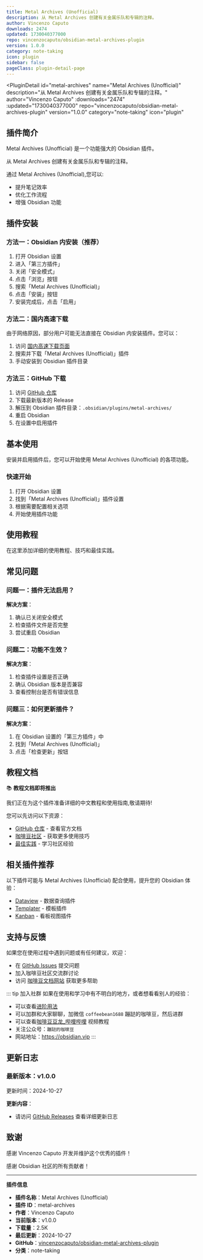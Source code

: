 ```yaml
---
title: Metal Archives (Unofficial)
description: 从 Metal Archives 创建有关金属乐队和专辑的注释。
author: Vincenzo Caputo
downloads: 2474
updated: 1730040377000
repo: vincenzocaputo/obsidian-metal-archives-plugin
version: 1.0.0
category: note-taking
icon: plugin
sidebar: false
pageClass: plugin-detail-page
---
```


<PluginDetail
  id="metal-archives"
  name="Metal Archives (Unofficial)"
  description="从 Metal Archives 创建有关金属乐队和专辑的注释。"
  author="Vincenzo Caputo"
  :downloads="2474"
  :updated="1730040377000"
  repo="vincenzocaputo/obsidian-metal-archives-plugin"
  version="1.0.0"
  category="note-taking"
  icon="plugin"
>

<!-- AUTO_GENERATED_START -->
## 插件简介

Metal Archives (Unofficial) 是一个功能强大的 Obsidian 插件。

从 Metal Archives 创建有关金属乐队和专辑的注释。

通过 Metal Archives (Unofficial),您可以:

- 提升笔记效率
- 优化工作流程
- 增强 Obsidian 功能

<!-- AUTO_GENERATED_END -->

<!-- AUTO_GENERATED_START -->
## 插件安装

### 方法一：Obsidian 内安装（推荐）

1. 打开 Obsidian 设置
2. 进入「第三方插件」
3. 关闭「安全模式」
4. 点击「浏览」按钮
5. 搜索「Metal Archives (Unofficial)」
6. 点击「安装」按钮
7. 安装完成后，点击「启用」

### 方法二：国内高速下载

由于网络原因，部分用户可能无法直接在 Obsidian 内安装插件。您可以：

1. 访问 [国内高速下载页面](/zh/documentation/obsidian-plugins-download.html)
2. 搜索并下载「Metal Archives (Unofficial)」插件
3. 手动安装到 Obsidian 插件目录

### 方法三：GitHub 下载

1. 访问 [GitHub 仓库](https://github.com/vincenzocaputo/obsidian-metal-archives-plugin)
2. 下载最新版本的 Release
3. 解压到 Obsidian 插件目录：`.obsidian/plugins/metal-archives/`
4. 重启 Obsidian
5. 在设置中启用插件

## 基本使用

安装并启用插件后，您可以开始使用 Metal Archives (Unofficial) 的各项功能。

### 快速开始

1. 打开 Obsidian 设置
2. 找到「Metal Archives (Unofficial)」插件设置
3. 根据需要配置相关选项
4. 开始使用插件功能

<!-- AUTO_GENERATED_END -->

<!-- CUSTOM_CONTENT_START:tutorial -->
## 使用教程

在这里添加详细的使用教程、技巧和最佳实践。

<!-- CUSTOM_CONTENT_END:tutorial -->

<!-- SHARED_CONTENT_START -->
## 常见问题

### 问题一：插件无法启用？

**解决方案**：
1. 确认已关闭安全模式
2. 检查插件文件是否完整
3. 尝试重启 Obsidian

### 问题二：功能不生效？

**解决方案**：
1. 检查插件设置是否正确
2. 确认 Obsidian 版本是否兼容
3. 查看控制台是否有错误信息

### 问题三：如何更新插件？

**解决方案**：
1. 在 Obsidian 设置的「第三方插件」中
2. 找到「Metal Archives (Unofficial)」
3. 点击「检查更新」按钮

## 教程文档

📚 **教程文档即将推出**

我们正在为这个插件准备详细的中文教程和使用指南,敬请期待!

您可以先访问以下资源：
- [GitHub 仓库](https://github.com/vincenzocaputo/obsidian-metal-archives-plugin) - 查看官方文档
- [咖啡豆社区](/zh/bases/) - 获取更多使用技巧
- [最佳实践](/zh/best-practices/) - 学习社区经验

## 相关插件推荐

以下插件可能与 Metal Archives (Unofficial) 配合使用，提升您的 Obsidian 体验：

- [Dataview](/zh/plugins/dataview.html) - 数据查询插件
- [Templater](/zh/plugins/templater-obsidian.html) - 模板插件
- [Kanban](/zh/plugins/obsidian-kanban.html) - 看板视图插件

## 支持与反馈

如果您在使用过程中遇到问题或有任何建议，欢迎：

- 在 [GitHub Issues](https://github.com/vincenzocaputo/obsidian-metal-archives-plugin/issues) 提交问题
- 加入咖啡豆社区交流群讨论
- 访问 [咖啡豆文档网站](https://obsidian.vip) 获取更多帮助

::: tip 加入社群
如果在使用和学习中有不明白的地方，或者想看看别人的经验：
- 可以查看[进阶用法](/zh/advanced)
- 可以加群和大家聊聊，加微信 `coffeebean1688` 蹦跶的咖啡豆，然后进群
- 可以查看[咖啡豆豆龙_哔哩哔哩](https://space.bilibili.com/618777356) 视频教程
- 关注公众号：`蹦跶的咖啡豆`
- 网站地址：https://obsidian.vip
:::
<!-- SHARED_CONTENT_END -->

<!-- AUTO_GENERATED_START -->
## 更新日志

### 最新版本：v1.0.0

更新时间：2024-10-27

**更新内容**：
- 请访问 [GitHub Releases](https://github.com/vincenzocaputo/obsidian-metal-archives-plugin/releases) 查看详细更新日志

## 致谢

感谢 Vincenzo Caputo 开发并维护这个优秀的插件！

感谢 Obsidian 社区的所有贡献者！

---

**插件信息**
- **插件名称**：Metal Archives (Unofficial)
- **插件 ID**：metal-archives
- **作者**：Vincenzo Caputo
- **当前版本**：v1.0.0
- **下载量**：2.5K
- **最后更新**：2024-10-27
- **GitHub**：[vincenzocaputo/obsidian-metal-archives-plugin](https://github.com/vincenzocaputo/obsidian-metal-archives-plugin)
- **分类**：note-taking
<!-- AUTO_GENERATED_END -->

</PluginDetail>

